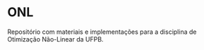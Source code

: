 # ONL
Repositório com materiais e implementações para a disciplina de Otimização Não-Linear da UFPB.  